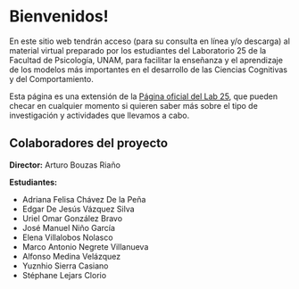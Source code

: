 # Bienvenidos!

En este sitio web tendrán acceso (para su consulta en línea y/o descarga) al material virtual preparado por los estudiantes del Laboratorio 25 de la Facultad de Psicología, UNAM, para facilitar la enseñanza y el aprendizaje de los modelos más importantes en el desarrollo de las Ciencias Cognitivas y del Comportamiento.

Esta página es una extensión de la [Página oficial del Lab 25](https://bouzaslab25.github.io), que pueden checar en cualquier momento si quieren saber más sobre el tipo de investigación y actividades que llevamos a cabo.

## Colaboradores del proyecto
**Director:** Arturo Bouzas Riaño

**Estudiantes:**
- Adriana Felisa Chávez De la Peña
- Edgar De Jesús Vázquez Silva
- Uriel Omar González Bravo
- José Manuel Niño García
- Elena Villalobos Nolasco
- Marco Antonio Negrete Villanueva
- Alfonso Medina Velázquez
- Yuznhio Sierra Casiano
- Stéphane Lejars Clorio
